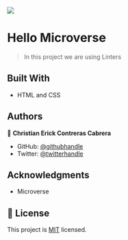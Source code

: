 ![](https://img.shields.io/badge/Microverse-blueviolet)

# Hello Microverse

> In this project we are using Linters

## Built With

- HTML and CSS

## Authors

👤 **Christian Erick Contreras Cabrera**

- GitHub: [@githubhandle](https://github.com/eri8-9)
- Twitter: [@twitterhandle](https://twitter.com/twitterhandle)


## Acknowledgments

- Microverse

## 📝 License

This project is [MIT](./MIT.md) licensed.